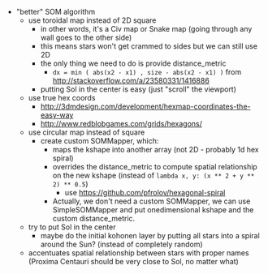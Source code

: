 - "better" SOM algorithm
    - use toroidal map instead of 2D square
        - in other words, it's a Civ map or Snake map (going through any wall goes to the other
          side)
        - this means stars won't get crammed to sides but we can still use 2D
        - the only thing we need to do is provide distance_metric
            - `dx = min ( abs(x2 - x1) , size - abs(x2 - x1) )`
                from http://stackoverflow.com/a/23580331/1416886
        - putting Sol in the center is easy (just "scroll" the viewport)
    - use true hex coords
        - http://3dmdesign.com/development/hexmap-coordinates-the-easy-way
        - http://www.redblobgames.com/grids/hexagons/
    - use circular map instead of square
        - create custom SOMMapper, which:
            - maps the kshape into another array (not 2D - probably 1d hex spiral)
            - overrides the distance_metric to compute spatial relationship on the new kshape
              (instead of `lambda x, y: (x ** 2 + y ** 2) ** 0.5`)
                - use https://github.com/pfrolov/hexagonal-spiral
            - Actually, we don't need a custom SOMMapper, we can use SimpleSOMMapper and put
              onedimensional kshape and the custom distance_metric.
    - try to put Sol in the center
        - maybe do the initial kohonen layer by putting all stars into a spiral around the Sun?
          (instead of completely random)
    - accentuates spatial relationship between stars with proper names (Proxima Centauri should be
      very close to Sol, no matter what)